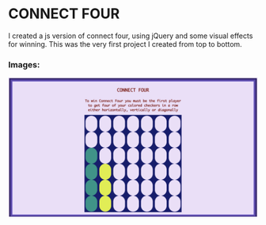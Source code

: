 # CONNECT FOUR
I created a js version of connect four, using jQuery and some visual effects for winning.
This was the very first project I created from top to bottom.



### Images:

<p align="center"><img src="imgsForGithub/img1.png"></p>
